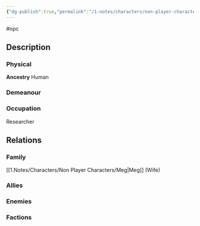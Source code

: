 ```yaml
---
{"dg-publish":true,"permalink":"/1-notes/characters/non-player-characters/catrina/"}
---
```


#npc 
## Description
### Physical
**Ancestry** Human

### Demeanour

### Occupation
Researcher

## Relations
### Family
[[1.Notes/Characters/Non Player Characters/Meg\|Meg]] (Wife)
### Allies
### Enemies
### Factions

 
